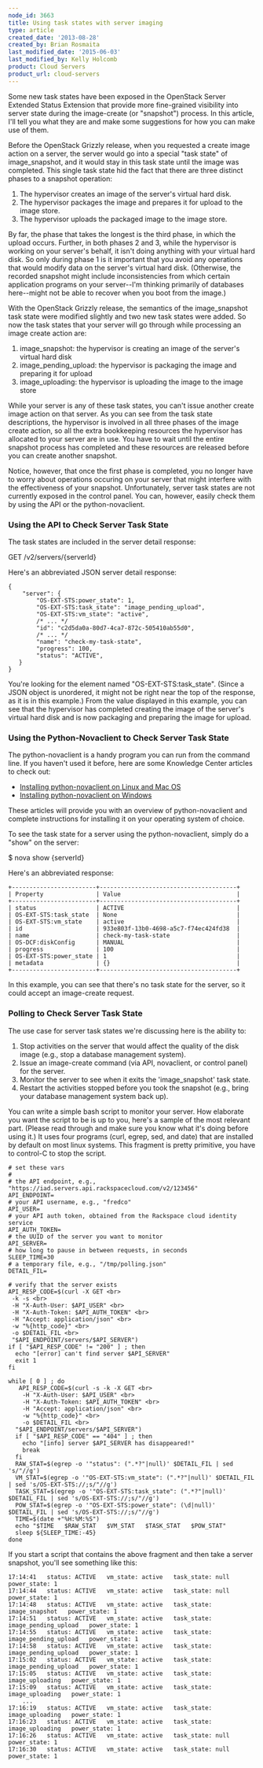 ```yaml
---
node_id: 3663
title: Using task states with server imaging
type: article
created_date: '2013-08-28'
created_by: Brian Rosmaita
last_modified_date: '2015-06-03'
last_modified_by: Kelly Holcomb
product: Cloud Servers
product_url: cloud-servers
---
```


Some new task states have been exposed in the OpenStack Server Extended
Status Extension that provide more fine-grained visibility into server
state during the image-create (or "snapshot") process.  In this article,
I'll tell you what they are and make some suggestions for how you can
make use of them.

Before the OpenStack Grizzly release, when you requested a create image
action on a server, the server would go into a special "task state" of
image\_snapshot, and it would stay in this task state until the image
was completed.  This single task state hid the fact that there are three
distinct phases to a snapshot operation:

1.  The hypervisor creates an image of the server's virtual hard disk.
2.  The hypervisor packages the image and prepares it for upload to the
    image store.
3.  The hypervisor uploads the packaged image to the image store.

By far, the phase that takes the longest is the third phase, in which
the upload occurs.  Further, in both phases 2 and 3, while the
hypervisor is working on your server's behalf, it isn't doing anything
with your virtual hard disk.  So only during phase 1 is it important
that you avoid any operations that would modify data on the server's
virtual hard disk.  (Otherwise, the recorded snapshot might include
inconsistencies from which certain application programs on your
server--I'm thinking primarily of databases here--might not be able to
recover when you boot from the image.)

With the OpenStack Grizzly release, the semantics of the image\_snapshot
task state were modified slightly and two new task states were added.
 So now the task states that your server will go through while
processing an image create action are:

1.  image\_snapshot: the hypervisor is creating an image of the server's
    virtual hard disk
2.  image\_pending\_upload: the hypervisor is packaging the image and
    preparing it for upload
3.  image\_uploading: the hypervisor is uploading the image to the image
    store

While your server is any of these task states, you can't issue another
create image action on that server.  As you can see from the task state
descriptions, the hypervisor is involved in all three phases of the
image create action, so all the extra bookkeeping resources the
hypervisor has allocated to your server are in use.  You have to wait
until the entire snapshot process has completed and these resources are
released before you can create another snapshot.

Notice, however, that once the first phase is completed, you no longer
have to worry about operations occuring on your server that might
interfere with the effectiveness of your snapshot.  Unfortunately,
server task states are not currently exposed in the control panel.  You
can, however, easily check them by using the API or the
python-novaclient.

### Using the API to Check Server Task State

The task states are included in the server detail response:

GET /v2/servers/{serverId}

Here's an abbreviated JSON server detail response:

    {
        "server": {
            "OS-EXT-STS:power_state": 1,
            "OS-EXT-STS:task_state": "image_pending_upload",
            "OS-EXT-STS:vm_state": "active",
            /* ... */
            "id": "c2d5da0a-80d7-4ca7-872c-505410ab55d0",
            /* ... */
            "name": "check-my-task-state",
            "progress": 100,
            "status": "ACTIVE",
       }
    }

You're looking for the element named "OS-EXT-STS:task\_state".  (Since a
JSON object is unordered, it might not be right near the top of the
response, as it is in this example.)  From the value displayed in this
example, you can see that the hypervisor has completed creating the
image of the server's virtual hard disk and is now packaging and
preparing the image for upload.

### Using the Python-Novaclient to Check Server Task State

The python-novaclient is a handy program you can run from the command
line.  If you haven't used it before, here are some Knowledge Center
articles to check out:

-   [Installing python-novaclient on Linux and Mac
    OS](/how-to/installing-python-novaclient-on-linux-and-mac-os)
-   [Installing python-novaclient on
    Windows](/how-to/installing-python-novaclient-on-windows)

These articles will provide you with an overview of python-novaclient
and complete instructions for installing it on your operating system of
choice.

To see the task state for a server using the python-novaclient, simply
do a "show" on the server:

\$ nova show {serverId}

Here's an abbreviated response:

    +------------------------+---------------------------------------+
    | Property               | Value                                 |
    +------------------------+---------------------------------------+
    | status                 | ACTIVE                                |
    | OS-EXT-STS:task_state  | None                                  |
    | OS-EXT-STS:vm_state    | active                                |
    | id                     | 933e803f-13b0-4698-a5c7-f74ec424fd38  |
    | name                   | check-my-task-state                   |
    | OS-DCF:diskConfig      | MANUAL                                |
    | progress               | 100                                   |
    | OS-EXT-STS:power_state | 1                                     |
    | metadata               | {}                                    |
    +------------------------+---------------------------------------+

In this example, you can see that there's no task state for the server,
so it could accept an image-create request.

### Polling to Check Server Task State

The use case for server task states we're discussing here is the
ability to:

1.  Stop activities on the server that would affect the
    quality of the disk image (e.g., stop a database
    management system).
2.  Issue an image-create command (via API, novaclient, or
    control panel) for the server.
3.  Monitor the server to see when it exits the
    'image\_snapshot' task state.
4.  Restart the activities stopped before you took the
    snapshot (e.g., bring your database management system
    back up).

You can write a simple bash script to monitor your server.
 How elaborate you want the script to be is up to you, here's a sample
of the most relevant part.  (Please read through and make sure you know
what it's doing before using it.)  It uses four programs (curl, egrep,
sed, and date) that are installed by default on most linux systems.
This fragment is pretty primitive, you have to control-C to stop the
script.

    # set these vars
    #
    # the API endpoint, e.g., "https://iad.servers.api.rackspacecloud.com/v2/123456"
    API_ENDPOINT=
    # your API username, e.g., "fredco"
    API_USER=
    # your API auth token, obtained from the Rackspace cloud identity service
    API_AUTH_TOKEN=
    # the UUID of the server you want to monitor
    API_SERVER=
    # how long to pause in between requests, in seconds
    SLEEP_TIME=30
    # a temporary file, e.g., "/tmp/polling.json"
    DETAIL_FIL=

    # verify that the server exists
    API_RESP_CODE=$(curl -X GET <br>
     -k -s <br>
     -H "X-Auth-User: $API_USER" <br>
     -H "X-Auth-Token: $API_AUTH_TOKEN" <br>
     -H "Accept: application/json" <br>
     -w "%{http_code}" <br>
     -o $DETAIL_FIL <br>
     "$API_ENDPOINT/servers/$API_SERVER")
    if [ "$API_RESP_CODE" != "200" ] ; then
      echo "[error] can't find server $API_SERVER"
      exit 1
    fi

    while [ 0 ] ; do
       API_RESP_CODE=$(curl -s -k -X GET <br>
        -H "X-Auth-User: $API_USER" <br>
        -H "X-Auth-Token: $API_AUTH_TOKEN" <br>
        -H "Accept: application/json" <br>
        -w "%{http_code}" <br>
        -o $DETAIL_FIL <br>
      "$API_ENDPOINT/servers/$API_SERVER")
      if [ "$API_RESP_CODE" == "404" ] ; then
        echo "[info] server $API_SERVER has disappeared!"
        break
      fi
      RAW_STAT=$(egrep -o '"status": (".*?"|null)' $DETAIL_FIL | sed 's/"//g')
      VM_STAT=$(egrep -o '"OS-EXT-STS:vm_state": (".*?"|null)' $DETAIL_FIL | sed 's/OS-EXT-STS://;s/"//g')
      TASK_STAT=$(egrep -o '"OS-EXT-STS:task_state": (".*?"|null)' $DETAIL_FIL | sed 's/OS-EXT-STS://;s/"//g')
      POW_STAT=$(egrep -o '"OS-EXT-STS:power_state": (\d|null)' $DETAIL_FIL | sed 's/OS-EXT-STS://;s/"//g')
      TIME=$(date +"%H:%M:%S")
      echo "$TIME   $RAW_STAT   $VM_STAT   $TASK_STAT   $POW_STAT"
      sleep ${SLEEP_TIME:-45}
    done

If you start a script that contains the above fragment and then take a
server snapshot, you'll see something like this:

    17:14:41   status: ACTIVE   vm_state: active   task_state: null   power_state: 1
    17:14:44   status: ACTIVE   vm_state: active   task_state: null   power_state: 1
    17:14:48   status: ACTIVE   vm_state: active   task_state: image_snapshot   power_state: 1
    17:14:51   status: ACTIVE   vm_state: active   task_state: image_pending_upload   power_state: 1
    17:14:55   status: ACTIVE   vm_state: active   task_state: image_pending_upload   power_state: 1
    17:14:58   status: ACTIVE   vm_state: active   task_state: image_pending_upload   power_state: 1
    17:15:02   status: ACTIVE   vm_state: active   task_state: image_pending_upload   power_state: 1
    17:15:05   status: ACTIVE   vm_state: active   task_state: image_uploading   power_state: 1
    17:15:09   status: ACTIVE   vm_state: active   task_state: image_uploading   power_state: 1
        ...
    17:16:19   status: ACTIVE   vm_state: active   task_state: image_uploading   power_state: 1
    17:16:23   status: ACTIVE   vm_state: active   task_state: image_uploading   power_state: 1
    17:16:26   status: ACTIVE   vm_state: active   task_state: null   power_state: 1
    17:16:30   status: ACTIVE   vm_state: active   task_state: null   power_state: 1
